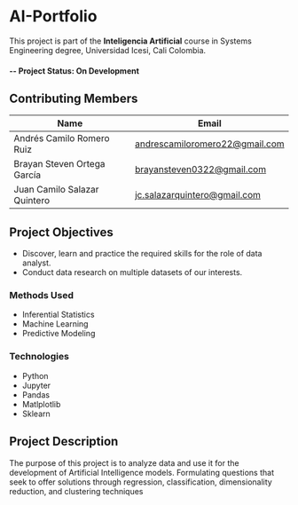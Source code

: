 
# AI-Portfolio

This  project is part of the **Inteligencia Artificial** course in Systems Engineering degree, Universidad  Icesi, Cali Colombia.

#### -- Project Status: On Development

## Contributing Members

|Name     |  Email   | 
|---------|-----------------|
|Andrés Camilo Romero Ruiz|  andrescamiloromero22@gmail.com     |
|Brayan Steven Ortega García |     brayansteven0322@gmail.com  |
|Juan Camilo Salazar Quintero |    jc.salazarquintero@gmail.com   |


## Project Objectives
* Discover, learn and practice the required skills for the role of data analyst.
* Conduct data research on multiple datasets of our interests.

### Methods Used
* Inferential Statistics
* Machine Learning
* Predictive Modeling


### Technologies
* Python
* Jupyter
* Pandas
* Matlplotlib
* Sklearn


## Project Description
The purpose of this project is to analyze data and use it for the development of Artificial Intelligence models. Formulating questions that seek to offer solutions through regression, classification, dimensionality reduction, and clustering techniques
